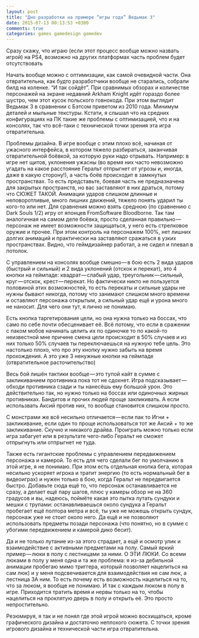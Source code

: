 ```yaml
---
layout: post
title: "Дно разработки на примере “игры года” Ведьмак 3"
date: 2015-07-13 00:13:53 +0300
comments: true
categories: games gamedesign gamedev
---
```


Сразу скажу, что играю (если этот процесс вообще можно назвать игрой) на PS4, возможно на других платформах часть проблем будет отсутствовать

Начать вообще можно с оптимизации, как самой очевидной части. Она отвратительна, как будто разработчики вообще не старались, собрали билд на коленке. “И так сойдёт”. При сравнимых обзорах и количестве персонажей на экране недавний Arkham Knight идёт гораздо более шустро, чем этот кусок польского говнокода. При этом выглядит Ведьмак 3 в сравнении с Бэтсом приветом из 2010 года. Минимум деталей и мыльные текстуры. Кстати, я слышал что на средних конфигурациях на ПК такие же проблемы с оптимизацией, что и на консолях, так что всё-таки с технической точки зрения эта игра отвратительна.

Проблемы дизайна. В игре вообще с этим плохо всё, начиная от ужасного интерфейса, в котором тяжело разбираться, заканчивая отвратительной боёвкой, за которую руки надо отрывать. Например: в игре нет щитов, уклонения ужасны (во время них часто невозможно угадать на какое расстояние Геральт отпрыгнет от угрозы и, иногда, даже в какую сторону!), а часть боёв происходит в замкнутых пространствах. То есть представьте, боевая часть не предназначена для закрытых пространств, но вас заставляют в них драться, потому что СЮЖЕТ ТАКОЙ. Анимации ударов слишком длинные и неповоротливые, много лишних движений, тяжело понять ударил ты кого-то или нет. Для сравнения можно взять среднюю (по сравнению с Dark Souls 1/2) игру от японцев FromSoftware Bloodborne. Так там аналогичная на самом деле боёвка, просто сделанная правильно — персонаж не имеет возможности защищаться, у него есть стрелковое оружие и прочее. При этом контроль на персонажем 100%, нет лишних долгих анимаций и практически на заставляют сражаться в узких пространствах. Видно, что геймдизайнер работал, а не сидел и плевал в потолок.

С управлением на консолях вообще смешно — в бою есть 2 вида ударов (быстрый и сильный) и 2 вида уклонений (отскок и перекат), это 4 кнопки на геймпаде: квадрат — слабый удар, треугольник — сильный, круг — отскок, крест — перекат. Но фактически никто не пользуется половиной этих возможностей, то есть перекаты и сильные удары не нужны бывают никогда, потому что занимают слишком много времени и оставляют персонажа открытым, а сильный удар ещё и урона много не наносит. Для чего они тут, я лично не понимаю.

Есть кнопка таргетирования цели, но она нужна только на боссах, что само по себе почти обесценивает её. Всё потому, что если в сражении с паком мобов начинать целить их по одиночке то по какой-то неизвестной мне причине смена цели происходит в 50% случаев и из них только 50% случаев ты переключаешься на нужную тебе цель. Это настолько плохо, что про эту кнопку нужно забыть на время прохождения. А это уже 3 ненужные кнопки на геймпаде (отвратительное расточительство)

Весь бой лишён тактики вообще — это тупой кайт в сумме с закликиванием противника пока тот не сдохнет. Игра подсказывает — обходи противника сзади и ты нанесёшь ему большой урон. Это действительно так, но нужно только на боссах или одиночных жирных противниках. Бандитов и прочих людей проще закликивать. А если использвать Аксий против них, то вообще становится слишком просто.

С монстрами же всё несильно отличается — если пак то Игни + закликивание, если один то проще использоваться тот же Аксий + то же закликивание. Скучно и никакого драйва. Проиграть можно только если игра забагует или в результате чего-либо Геральт не сможет отпрыгнуть или отпрыгнет не туда.

Также есть гигантские проблемы с управлением передвижением персонажа и камерой. То есть для чего сделали бег по умолчанию в этой игре, я не понимаю. При этом есть отдельная кнопка бега, которая несильно ускоряет игрока и тратит энергию (то есть нормальный бег в видеоиграх) и нужен только в бою, когда Геральт не передвигается быстро. Добавьте сюда ещё то, что персонаж останавливается не сразу, а делает ещё пару шагов, плюс у камеры обзор не на 360 градусов и вы, надеюсь, поймёте какая это пытка лутать сундуки и мешки с трупами: останавливаешься около сундука а Геральт пробегает ещё полтора метра и всё, ты уже не можешь открыть сундук, персонаж уже не стоит около него. Да ещё и не позволяют использовать предметы позади персонажа (что понятно, но в сумме с убогими передвижением и камерой дико бесит).

Да и не только лутание из-за этого страдает, а ещё и осмотр улик и взаимодействие с активными предметами на полу. Самый яркий пример — люки в полу с лестницами за ними. О ЭТИ ЛЮКИ. Со всеми люками в полу у меня одна и та же проблема: я из-за дебильной анимации пробегаю мимо триггера, который позволяет нацелиться на сам люк) и у меня подсвечивается для взаимодействия не сам люк, а лестница ЗА ним. То есть почему есть возможность нацелиться на то, что за люком, я вообще не понимаю. И так с каждым люком в полу в игре. Приходится тратить время и нервы только на то, чтобы нацелиться на проклятую дверь в полу и открыть её. Это просто непростительно.

Резюмируя, я так и не понял где этой игрой можно восхищаться, кроме графического дизайна и достаточно неплохого сюжета. С точки зрения игрового дизайна и технической части игра отвратительна.